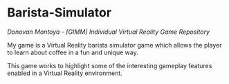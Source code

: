 # Barista-Simulator
*Donovan Montoya - [GIMM] Individual Virtual Reality Game Repository*

My game is a Virtual Reality barista simulator game which allows the player to learn about coffee in a fun and unique way.

This game works to highlight some of the interesting gameplay features enabled in a Virtual Reality environment.
